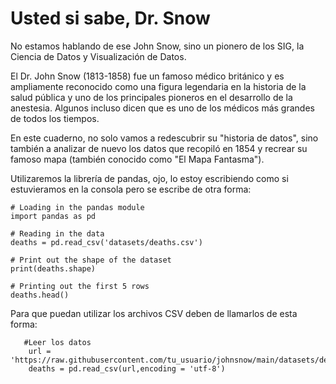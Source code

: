 # Usted si sabe, Dr. Snow

No estamos hablando de ese John Snow, sino un pionero de los SIG, la Ciencia de Datos y Visualización de Datos.

El Dr. John Snow (1813-1858) fue un famoso médico británico y es ampliamente reconocido como una figura legendaria en la historia de la salud pública y uno de los principales pioneros en el desarrollo de la anestesia. Algunos incluso dicen que es uno de los médicos más grandes de todos los tiempos.

En este cuaderno, no solo vamos a redescubrir su "historia de datos", sino también a analizar de nuevo los datos que recopiló en 1854 y recrear su famoso mapa (también conocido como "El Mapa Fantasma").

Utilizaremos la librería de pandas, ojo, lo estoy escribiendo como si estuvieramos en la consola pero se escribe de otra forma:

    # Loading in the pandas module
    import pandas as pd

    # Reading in the data
    deaths = pd.read_csv('datasets/deaths.csv')

    # Print out the shape of the dataset
    print(deaths.shape)

    # Printing out the first 5 rows
    deaths.head()
    
  Para que puedan utilizar los archivos CSV deben de llamarlos de esta forma:
  
       #Leer los datos
        url = 'https://raw.githubusercontent.com/tu_usuario/johnsnow/main/datasets/deaths.csv'
        deaths = pd.read_csv(url,encoding = 'utf-8')
     
